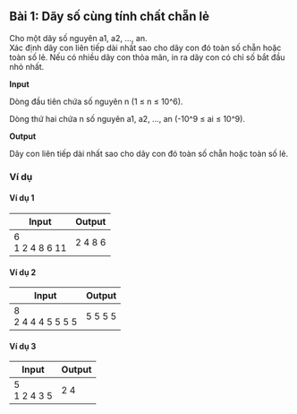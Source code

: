 ## Bài 1: Dãy số cùng tính chất chẵn lẻ

Cho một dãy số nguyên a1, a2, ..., an.<br>
Xác định dãy con liên tiếp dài nhất sao cho dãy con đó toàn số chẵn hoặc toàn số lẻ. Nếu có nhiều dãy con thỏa mãn, in ra dãy con có chỉ số bắt đầu nhỏ nhất.

**Input**<br>

Dòng đầu tiên chứa số nguyên n (1 ≤ n ≤ 10^6).<br>

Dòng thứ hai chứa n số nguyên a1, a2, ..., an (-10^9 ≤ ai ≤ 10^9).<br>

**Output**<br>

Dãy con liên tiếp dài nhất sao cho dãy con đó toàn số chẵn hoặc toàn số lẻ.<br>

### Ví dụ

#### Ví dụ 1

| Input | Output |
|-------|--------|
| 6<br> 1 2 4 8 6 11 | 2 4 8 6|

#### Ví dụ 2

| Input | Output |
|-------|--------|
| 8<br> 2 4 4 4 5 5 5 5| 5 5 5 5|

#### Ví dụ 3

| Input | Output |
|-------|--------|
| 5<br> 1 2 4 3 5 | 2 4|